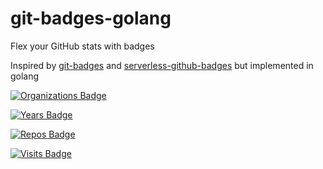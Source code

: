 # git-badges-golang

Flex your GitHub stats with badges

Inspired by [git-badges](https://github.com/puf17640/git-badges) and [serverless-github-badges](https://github.com/STRRL/serverless-github-badges) but implemented in golang

[![Organizations Badge](http://129.80.135.121:8080/organizations?username=dtemir&style=for-the-badge&logo=github&color=yellow)](http://129.80.135.121:8080/organizations?username=dtemir&style=for-the-badge&logo=github&color=yellow)

[![Years Badge](http://129.80.135.121:8080/years?username=dtemir&style=for-the-badge&logo=github&color=yellow)](http://129.80.135.121:8080/years?username=dtemir&style=for-the-badge&logo=github&color=yellow)

[![Repos Badge](http://129.80.135.121:8080/repos?username=dtemir&style=for-the-badge&logo=github&color=yellow)](http://129.80.135.121:8080/repos?username=dtemir&style=for-the-badge&logo=github&color=yellow)

[![Visits Badge](http://129.80.135.121:8080/visits?username=dtemir&style=for-the-badge&logo=github&color=yellow)](http://129.80.135.121:8080/visits?username=dtemir&style=for-the-badge&logo=github&color=yellow)
